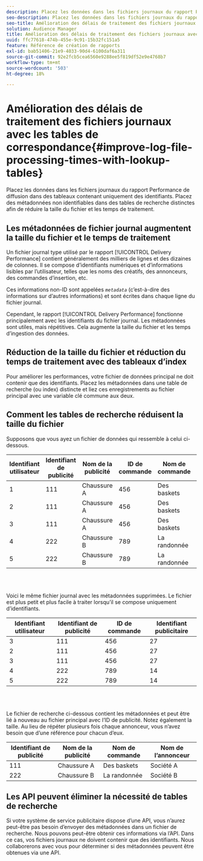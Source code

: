 ```yaml
---
description: Placez les données dans les fichiers journaux du rapport Performance de diffusion dans des tableaux contenant uniquement des identifiants. Placez des métadonnées non identifiables dans des tables de recherche distinctes afin de réduire la taille du fichier et les temps de traitement.
seo-description: Placez les données dans les fichiers journaux du rapport Performance de diffusion dans des tableaux contenant uniquement des identifiants. Placez des métadonnées non identifiables dans des tables de recherche distinctes afin de réduire la taille du fichier et les temps de traitement.
seo-title: Amélioration des délais de traitement des fichiers journaux avec les tables de correspondance
solution: Audience Manager
title: Amélioration des délais de traitement des fichiers journaux avec les tables de correspondance
uuid: ffc77618-474b-455e-9c91-15b32fc151a5
feature: Référence de création de rapports
exl-id: bab51406-21e9-4033-90d4-6100daf6a311
source-git-commit: 92e2fcb5cea6560e9288ee5f819df52e9e4768b7
workflow-type: tm+mt
source-wordcount: '503'
ht-degree: 18%

---
```


# Amélioration des délais de traitement des fichiers journaux avec les tables de correspondance{#improve-log-file-processing-times-with-lookup-tables}

Placez les données dans les fichiers journaux du rapport Performance de diffusion dans des tableaux contenant uniquement des identifiants. Placez des métadonnées non identifiables dans des tables de recherche distinctes afin de réduire la taille du fichier et les temps de traitement.

<!-- 

c_lookup_tables.xml

 -->

## Les métadonnées de fichier journal augmentent la taille du fichier et le temps de traitement

Un fichier journal type utilisé par le rapport [!UICONTROL Delivery Performance] contient généralement des milliers de lignes et des dizaines de colonnes. Il se compose d’identifiants numériques et d’informations lisibles par l’utilisateur, telles que les noms des créatifs, des annonceurs, des commandes d’insertion, etc.

Ces informations non-ID sont appelées *`metadata`* (c’est-à-dire des informations sur d’autres informations) et sont écrites dans chaque ligne du fichier journal.

Cependant, le rapport [!UICONTROL Delivery Performance] fonctionne principalement avec les identifiants du fichier journal. Les métadonnées sont utiles, mais répétitives. Cela augmente la taille du fichier et les temps d’ingestion des données.

## Réduction de la taille du fichier et réduction du temps de traitement avec des tableaux d’index

Pour améliorer les performances, votre fichier de données principal ne doit contenir que des identifiants. Placez les métadonnées dans une table de recherche (ou index) distincte et liez ces enregistrements au fichier principal avec une variable clé commune aux deux.

## Comment les tables de recherche réduisent la taille du fichier

Supposons que vous ayez un fichier de données qui ressemble à celui ci-dessous.

| Identifiant utilisateur | Identifiant de publicité | Nom de la publicité | ID de commande | Nom de commande | Identifiant publicitaire | Nom de l’annonceur |
|---|---|---|---|---|---|---|
| 1 | 111 | Chaussure A | 456 | Des baskets | 27 | Société A |
| 2 | 111 | Chaussure A | 456 | Des baskets | 27 | Société A |
| 3 | 111 | Chaussure A | 456 | Des baskets | 27 | Société A |
| 4 | 222 | Chaussure B | 789 | La randonnée | 14 | Société B |
| 5 | 222 | Chaussure B | 789 | La randonnée | 14 | Société B |

<br> 

Voici le même fichier journal avec les métadonnées supprimées. Le fichier est plus petit et plus facile à traiter lorsqu’il se compose uniquement d’identifiants.

| Identifiant utilisateur | Identifiant de publicité | ID de commande | Identifiant publicitaire |
|---|---|---|---|
| 3 | 111 | 456 | 27 |
| 2 | 111 | 456 | 27 |
| 3 | 111 | 456 | 27 |
| 4 | 222 | 789 | 14 |
| 5 | 222 | 789 | 14 |

<br> 

Le fichier de recherche ci-dessous contient les métadonnées et peut être lié à nouveau au fichier principal avec l’ID de publicité. Notez également la taille. Au lieu de répéter plusieurs fois chaque annonceur, vous n’avez besoin que d’une référence pour chacun d’eux.

| Identifiant de publicité | Nom de la publicité | Nom de commande | Nom de l’annonceur |
|---|---|---|---|
| 111 | Chaussure A | Des baskets | Société A |
| 222 | Chaussure B | La randonnée | Société B |

## Les API peuvent éliminer la nécessité de tables de recherche

Si votre système de service publicitaire dispose d’une API, vous n’aurez peut-être pas besoin d’envoyer des métadonnées dans un fichier de recherche. Nous pouvons peut-être obtenir ces informations via l’API. Dans ce cas, vos fichiers journaux ne doivent contenir que des identifiants. Nous collaborerons avec vous pour déterminer si des métadonnées peuvent être obtenues via une API.

